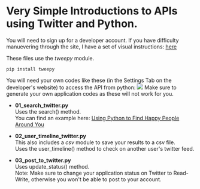 Very Simple Introductions to APIs using Twitter and Python.
===================

You will need to sign up for a developer account. If you have difficulty manuevering through the site, I have a set of visual instructions: [here](http://strangedata.ghost.io/2014/08/14/getting-started-with-twitter-api/)

These files use the *tweepy* module.
```language-python
pip install tweepy
```

You will need your own codes like these (in the Settings Tab on the developer's website) to access the API from python:
![](http://strangedata.ghost.io/content/images/2014/Aug/Screenshot-2014-08-13-11-37-45.png)
Make sure to generate your own application codes as these will not work for you.


* **01_search_twitter.py**  
  Uses the search() method.  
  You can find an example here: [Using Python to Find Happy People Around You](http://strangedata.ghost.io/2014/08/14/twitter-python-happy-people/)
  
* **02_user_timeline_twitter.py**  
  This also includes a *csv* module to save your results to a csv file.  
  Uses the user_timeline() method to check on another user's twitter feed.  
  
* **03_post_to_twitter.py**  
  Uses update_status() method.  
  Note: Make sure to change your application status on Twitter to Read-Write, otherwise you won't be able to post to your account.
